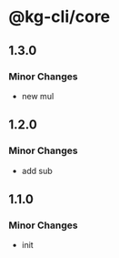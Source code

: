 # @kg-cli/core

## 1.3.0

### Minor Changes

- new mul

## 1.2.0

### Minor Changes

- add sub

## 1.1.0

### Minor Changes

- init
